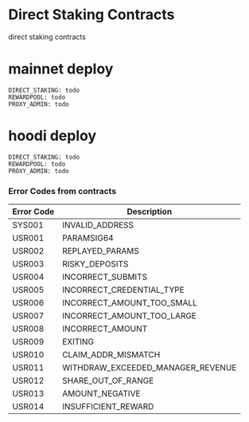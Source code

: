 # Direct Staking Contracts
direct staking contracts

# mainnet deploy
```
DIRECT_STAKING: todo
REWARDPOOL: todo
PROXY_ADMIN: todo
```

# hoodi deploy
```
DIRECT_STAKING: todo
REWARDPOOL: todo
PROXY_ADMIN: todo
```

### Error Codes from contracts

| Error Code | Description |
|------------|-------------|
| SYS001 | INVALID_ADDRESS |
| USR001 | PARAMSIG64 |
| USR002 | REPLAYED_PARAMS |
| USR003 | RISKY_DEPOSITS |
| USR004 | INCORRECT_SUBMITS |
| USR005 | INCORRECT_CREDENTIAL_TYPE |
| USR006 | INCORRECT_AMOUNT_TOO_SMALL |
| USR007 | INCORRECT_AMOUNT_TOO_LARGE |
| USR008 | INCORRECT_AMOUNT |
| USR009 | EXITING |
| USR010 | CLAIM_ADDR_MISMATCH |
| USR011 | WITHDRAW_EXCEEDED_MANAGER_REVENUE |
| USR012 | SHARE_OUT_OF_RANGE |
| USR013 | AMOUNT_NEGATIVE |
| USR014 | INSUFFICIENT_REWARD |